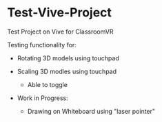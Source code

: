 # Test-Vive-Project
Test Project on Vive for ClassroomVR

Testing functionality for:
  * Rotating 3D models using touchpad
  * Scaling 3D modles using touchpad
    * Able to toggle
    
  * Work in Progress:
    * Drawing on Whiteboard using "laser pointer"
